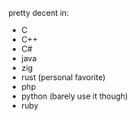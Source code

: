 pretty decent in:
- C
- C++
- C#
- java
- zig
- rust (personal favorite)
- php
- python (barely use it though)
- ruby
  
